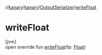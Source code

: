//[kanary](../../../index.md)/[kanary](../index.md)/[OutputSerializer](index.md)/[writeFloat](write-float.md)

# writeFloat

[jvm]\
open override fun [writeFloat](write-float.md)(fp: [Float](https://kotlinlang.org/api/latest/jvm/stdlib/kotlin/-float/index.html))
